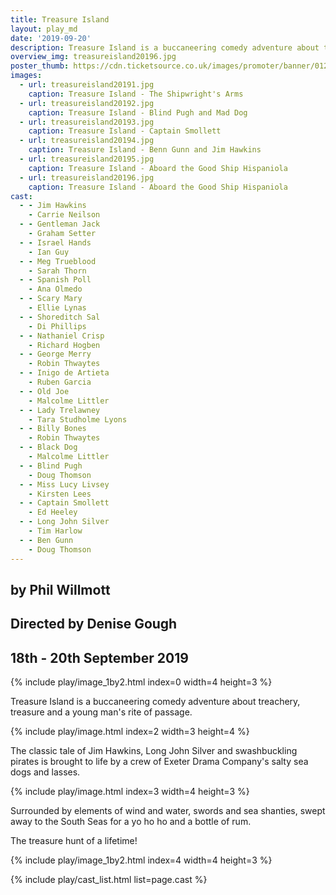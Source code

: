 ```yaml
---
title: Treasure Island
layout: play_md
date: '2019-09-20'
description: Treasure Island is a buccaneering comedy adventure about treachery, treasure and a young man's rite of passage.
overview_img: treasureisland20196.jpg
poster_thumb: https://cdn.ticketsource.co.uk/images/promoter/banner/01268-1560277995820.jpg
images:
  - url: treasureisland20191.jpg
    caption: Treasure Island - The Shipwright's Arms
  - url: treasureisland20192.jpg
    caption: Treasure Island - Blind Pugh and Mad Dog
  - url: treasureisland20193.jpg
    caption: Treasure Island - Captain Smollett
  - url: treasureisland20194.jpg
    caption: Treasure Island - Benn Gunn and Jim Hawkins
  - url: treasureisland20195.jpg
    caption: Treasure Island - Aboard the Good Ship Hispaniola
  - url: treasureisland20196.jpg
    caption: Treasure Island - Aboard the Good Ship Hispaniola
cast:
  - - Jim Hawkins
    - Carrie Neilson
  - - Gentleman Jack
    - Graham Setter
  - - Israel Hands
    - Ian Guy
  - - Meg Trueblood
    - Sarah Thorn
  - - Spanish Poll
    - Ana Olmedo
  - - Scary Mary
    - Ellie Lynas
  - - Shoreditch Sal
    - Di Phillips
  - - Nathaniel Crisp
    - Richard Hogben
  - - George Merry
    - Robin Thwaytes
  - - Inigo de Artieta
    - Ruben Garcia
  - - Old Joe
    - Malcolme Littler
  - - Lady Trelawney
    - Tara Studholme Lyons
  - - Billy Bones
    - Robin Thwaytes
  - - Black Dog
    - Malcolme Littler
  - - Blind Pugh
    - Doug Thomson
  - - Miss Lucy Livsey
    - Kirsten Lees
  - - Captain Smollett
    - Ed Heeley
  - - Long John Silver
    - Tim Harlow
  - - Ben Gunn
    - Doug Thomson
---
```


## by Phil Willmott
## Directed by Denise Gough
## 18th - 20th September 2019

{% include play/image_1by2.html index=0 width=4 height=3 %}

Treasure Island is a buccaneering comedy adventure about treachery, treasure and a young man's rite of passage.

{% include play/image.html index=2 width=3 height=4 %}

The classic tale of Jim Hawkins, Long John Silver and swashbuckling pirates is brought to life by a crew of Exeter Drama Company's salty sea dogs and lasses.

{% include play/image.html index=3 width=4 height=3 %}

Surrounded by elements of wind and water, swords and sea shanties, swept away to the South Seas for a yo ho ho and a bottle of rum.

The treasure hunt of a lifetime!

{% include play/image_1by2.html index=4 width=4 height=3 %}

{% include play/cast_list.html list=page.cast %}
